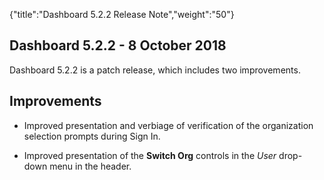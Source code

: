 {"title":"Dashboard 5.2.2 Release Note","weight":"50"} 

## Dashboard 5.2.2 - 8 October 2018

Dashboard 5.2.2 is a patch release, which includes two improvements.

## Improvements

*   Improved presentation and verbiage of verification of the organization selection prompts during Sign In.
    
*   Improved presentation of the **Switch Org** controls in the _User_ drop-down menu in the header.